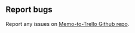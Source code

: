 ## Report bugs

Report any issues on [Memo-to-Trello Github repo](https://github.com/memo-to-trello/memo-to-trello/issues).